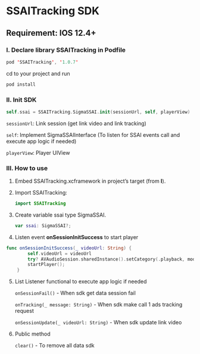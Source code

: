 # SSAITracking SDK

## Requirement: IOS 12.4+

### I. Declare library SSAITracking in Podfile

```swift
pod 'SSAITracking', '1.0.7'
```

cd to your project and run

```swift
pod install
```

### II. Init SDK

```swift
self.ssai = SSAITracking.SigmaSSAI.init(sessionUrl, self, playerView)
```

   ``sessionUrl``: Link session (get link video and link tracking)

   ``self``: Implement SigmaSSAIInterface (To listen for SSAI events call and execute app logic if needed)

   ``playerView``: Player UIView

### III. How to use

1. Embed SSAITracking.xcframework in project’s target (from **I**).
2. Import SSAITracking:

   ```swift
   import SSAITracking
   ```
3. Create variable ssai type SigmaSSAI.

   ```swift
   var ssai: SigmaSSAI?;
   ```
4. Listen event **onSessionInitSuccess** to start player

```swift
func onSessionInitSuccess(_ videoUrl: String) {
        self.videoUrl = videoUrl
        try? AVAudioSession.sharedInstance().setCategory(.playback, mode: .default, options: []);
        startPlayer();
    }
```

5. List Listener functional to execute app logic if needed

   ``onSessionFail()`` - When sdk get data session fail

   ``onTracking(_ message: String)`` - When sdk make call 1 ads tracking request

   ``onSessionUpdate(_ videoUrl: String)`` - When sdk update link video
6. Public method

   ``clear()`` - To remove all data sdk
